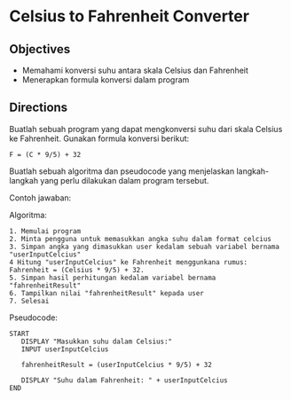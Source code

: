# Celsius to Fahrenheit Converter

## Objectives

* Memahami konversi suhu antara skala Celsius dan Fahrenheit
* Menerapkan formula konversi dalam program

## Directions

Buatlah sebuah program yang dapat mengkonversi suhu dari skala Celsius ke Fahrenheit. Gunakan formula konversi berikut:

```
F = (C * 9/5) + 32

```

Buatlah sebuah algoritma dan pseudocode yang menjelaskan langkah-langkah yang perlu dilakukan dalam program tersebut.

Contoh jawaban:

Algoritma:

```
1. Memulai program
2. Minta pengguna untuk memasukkan angka suhu dalam format celcius
3. Simpan angka yang dimasukkan user kedalam sebuah variabel bernama "userInputCelcius"
4 Hitung "userInputCelcius" ke Fahrenheit menggunkana rumus: Fahrenheit = (Celsius * 9/5) + 32.
5. Simpan hasil perhitungan kedalam variabel bernama "fahrenheitResult"
6. Tampilkan nilai "fahrenheitResult" kepada user
7. Selesai

```

Pseudocode: 

```
START
   DISPLAY "Masukkan suhu dalam Celsius:"
   INPUT userInputCelcius
   
   fahrenheitResult = (userInputCelcius * 9/5) + 32
   
   DISPLAY "Suhu dalam Fahrenheit: " + userInputCelcius
END
```
